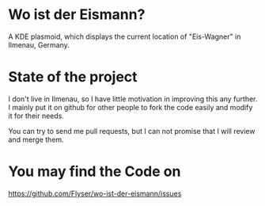 Wo ist der Eismann?
===================

A KDE plasmoid, which displays the current location of "Eis-Wagner" in Ilmenau, Germany.

State of the project
====================

I don't live in Ilmenau, so I have little motivation in improving this any
further. I mainly put it on github for other people to fork the code easily
and modify it for their needs.

You can try to send me pull requests, but I can not promise that I will
review and merge them.


You may find the Code on
========================

<https://github.com/Flyser/wo-ist-der-eismann/issues>
